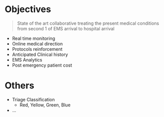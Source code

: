 # Objectives

> State of the art collaborative treating the present medical conditions from second 1 of EMS arrival to hospital arrival

- Real time monitoring
- Online medical direction
- Protocols reinforcement
- Anticipated Clinical history
- EMS Analytics
- Post emergency patient cost

# Others

- Triage Classification
  - Red, Yellow, Green, Blue
- ...
